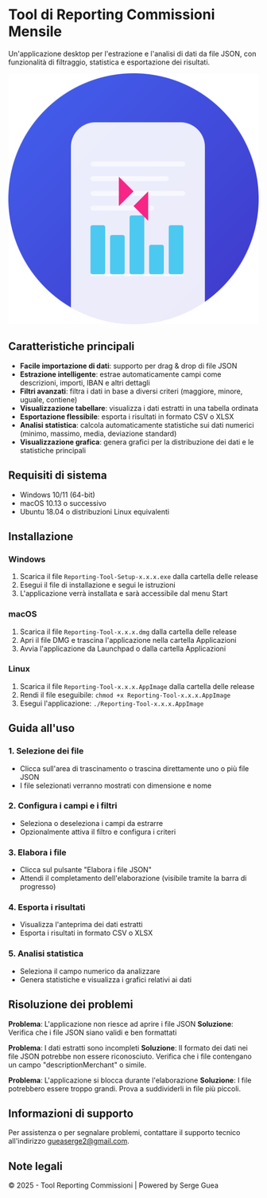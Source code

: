 # Tool di Reporting Commissioni Mensile

Un'applicazione desktop per l'estrazione e l'analisi di dati da file JSON, con funzionalità di filtraggio, statistica e esportazione dei risultati.

![Screenshot dell'applicazione](screenshot.png)

## Caratteristiche principali

- **Facile importazione di dati**: supporto per drag & drop di file JSON
- **Estrazione intelligente**: estrae automaticamente campi come descrizioni, importi, IBAN e altri dettagli
- **Filtri avanzati**: filtra i dati in base a diversi criteri (maggiore, minore, uguale, contiene)
- **Visualizzazione tabellare**: visualizza i dati estratti in una tabella ordinata
- **Esportazione flessibile**: esporta i risultati in formato CSV o XLSX
- **Analisi statistica**: calcola automaticamente statistiche sui dati numerici (minimo, massimo, media, deviazione standard)
- **Visualizzazione grafica**: genera grafici per la distribuzione dei dati e le statistiche principali

## Requisiti di sistema

- Windows 10/11 (64-bit)
- macOS 10.13 o successivo
- Ubuntu 18.04 o distribuzioni Linux equivalenti

## Installazione

### Windows
1. Scarica il file `Reporting-Tool-Setup-x.x.x.exe` dalla cartella delle release
2. Esegui il file di installazione e segui le istruzioni
3. L'applicazione verrà installata e sarà accessibile dal menu Start

### macOS
1. Scarica il file `Reporting-Tool-x.x.x.dmg` dalla cartella delle release
2. Apri il file DMG e trascina l'applicazione nella cartella Applicazioni
3. Avvia l'applicazione da Launchpad o dalla cartella Applicazioni

### Linux
1. Scarica il file `Reporting-Tool-x.x.x.AppImage` dalla cartella delle release
2. Rendi il file eseguibile: `chmod +x Reporting-Tool-x.x.x.AppImage`
3. Esegui l'applicazione: `./Reporting-Tool-x.x.x.AppImage`

## Guida all'uso

### 1. Selezione dei file
- Clicca sull'area di trascinamento o trascina direttamente uno o più file JSON
- I file selezionati verranno mostrati con dimensione e nome

### 2. Configura i campi e i filtri
- Seleziona o deseleziona i campi da estrarre
- Opzionalmente attiva il filtro e configura i criteri

### 3. Elabora i file
- Clicca sul pulsante "Elabora i file JSON"
- Attendi il completamento dell'elaborazione (visibile tramite la barra di progresso)

### 4. Esporta i risultati
- Visualizza l'anteprima dei dati estratti
- Esporta i risultati in formato CSV o XLSX

### 5. Analisi statistica
- Seleziona il campo numerico da analizzare
- Genera statistiche e visualizza i grafici relativi ai dati

## Risoluzione dei problemi

**Problema**: L'applicazione non riesce ad aprire i file JSON
**Soluzione**: Verifica che i file JSON siano validi e ben formattati

**Problema**: I dati estratti sono incompleti
**Soluzione**: Il formato dei dati nei file JSON potrebbe non essere riconosciuto. Verifica che i file contengano un campo "descriptionMerchant" o simile.

**Problema**: L'applicazione si blocca durante l'elaborazione
**Soluzione**: I file potrebbero essere troppo grandi. Prova a suddividerli in file più piccoli.

## Informazioni di supporto

Per assistenza o per segnalare problemi, contattare il supporto tecnico all'indirizzo gueaserge2@gmail.com.

## Note legali

© 2025 - Tool Reporting Commissioni | Powered by Serge Guea
